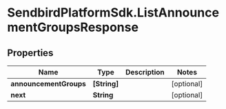 # SendbirdPlatformSdk.ListAnnouncementGroupsResponse

## Properties

Name | Type | Description | Notes
------------ | ------------- | ------------- | -------------
**announcementGroups** | **[String]** |  | [optional] 
**next** | **String** |  | [optional] 


